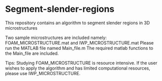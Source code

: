 # Segment-slender-regions
This repository contains an algorithm to segment slender regions in 3D microstructures

Two sample microstructures are included namely: FOAM_MICROSTRUCTURE.mat and IWP_MICROSTRUCTURE.mat
Please run the MATLAB file named Main_file.m
The required matlab functions to the Main_file are included.

Tips: Studying FOAM_MICROSTRUCTURE is resource intensive. If the user wishes to apply the algorithm and has limited computational resources, please use IWP_MICROSTRUCTURE.
